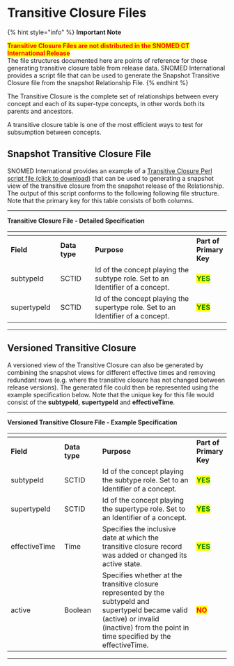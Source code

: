 # Transitive Closure Files

{% hint style="info" %}
**Important Note**

<mark style="color:red;">**Transitive Closure Files are not distributed in the SNOMED CT International Release**</mark>\
The file structures documented here are points of reference for those generating transitive closure table from release data. SNOMED International provides a script file that can be used to generate the Snapshot Transitive Closure file from the snapshot Relationship File.
{% endhint %}

The Transitive Closure is the complete set of relationships between every concept and each of its super-type concepts, in other words both its parents and ancestors.

A transitive closure table is one of the most efficient ways to test for subsumption between concepts.

## Snapshot Transitive Closure File

SNOMED International provides an example of a [Transitive Closure Perl script file (click to download)](http://snomed.org/transclose) that can be used to generating a snapshot view of the transitive closure from the snapshot release of the Relationship. The output of this script conforms to the following following file structure. Note that the primary key for this table consists of both columns.

***

**Transitive Closure File - Detailed Specification**

<table data-header-hidden data-full-width="true"><thead><tr><th width="117.14453125"></th><th width="105.59375"></th><th width="599.5805053710938"></th><th></th></tr></thead><tbody><tr><td><strong>Field</strong></td><td><strong>Data type</strong></td><td><strong>Purpose</strong></td><td><strong>Part of Primary Key</strong></td></tr><tr><td>subtypeId</td><td>SCTID</td><td>Id of the concept playing the subtype role. Set to an Identifier of a concept.</td><td><mark style="color:green;"><strong>YES</strong></mark></td></tr><tr><td>supertypeId</td><td>SCTID</td><td>Id of the concept playing the supertype role. Set to an Identifier of a concept.</td><td><mark style="color:green;"><strong>YES</strong></mark></td></tr></tbody></table>

***

## Versioned Transitive Closure

A versioned view of the Transitive Closure can also be generated by combining the snapshot views for different effective times and removing redundant rows (e.g. where the transitive closure has not changed between release versions). The generated file could then be represented using the example specification below. Note that the unique key for this file would consist of the **subtypeId**, **supertypeId** and **effectiveTime**.

***

**Versioned Transitive Closure File - Example Specification**

<table data-header-hidden data-full-width="true"><thead><tr><th width="128.40234375"></th><th width="114.9312744140625"></th><th width="607.9649047851562"></th><th></th></tr></thead><tbody><tr><td><strong>Field</strong></td><td><strong>Data type</strong></td><td><strong>Purpose</strong></td><td><strong>Part of Primary Key</strong></td></tr><tr><td>subtypeId</td><td>SCTID</td><td>Id of the concept playing the subtype role. Set to an Identifier of a concept.</td><td><mark style="color:green;"><strong>YES</strong></mark></td></tr><tr><td>supertypeId</td><td>SCTID</td><td>Id of the concept playing the supertype role. Set to an Identifier of a concept.</td><td><mark style="color:green;"><strong>YES</strong></mark></td></tr><tr><td>effectiveTime</td><td>Time</td><td>Specifies the inclusive date at which the transitive closure record was added or changed its active state.</td><td><mark style="color:green;"><strong>YES</strong></mark></td></tr><tr><td>active</td><td>Boolean</td><td>Specifies whether at the transitive closure represented by the subtypeId and supertypeId became valid (active) or invalid (inactive) from the point in time specified by the effectiveTime.</td><td><mark style="color:red;"><strong>NO</strong></mark></td></tr></tbody></table>

***

